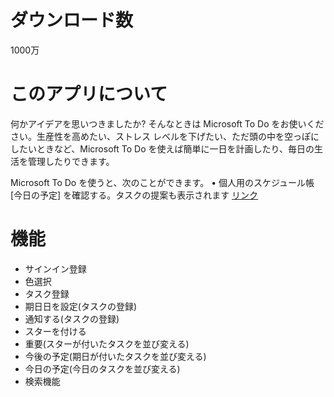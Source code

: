 # ダウンロード数
1000万
# このアプリについて
何かアイデアを思いつきましたか? そんなときは Microsoft To Do をお使いください。生産性を高めたい、ストレス レベルを下げたい、ただ頭の中を空っぽにしたいときなど、Microsoft To Do を使えば簡単に一日を計画したり、毎日の生活を管理したりできます。

Microsoft To Do を使うと、次のことができます。
• 個人用のスケジュール帳 [今日の予定] を確認する。タスクの提案も表示されます
[リンク](https://play.google.com/store/apps/details?id=com.microsoft.todos)

# 機能
- サインイン登録
- 色選択
- タスク登録
- 期日日を設定(タスクの登録)
- 通知する(タスクの登録)
- スターを付ける
- 重要(スターが付いたタスクを並び変える)
- 今後の予定(期日が付いたタスクを並び変える)
- 今日の予定(今日のタスクを並び変える)
- 検索機能